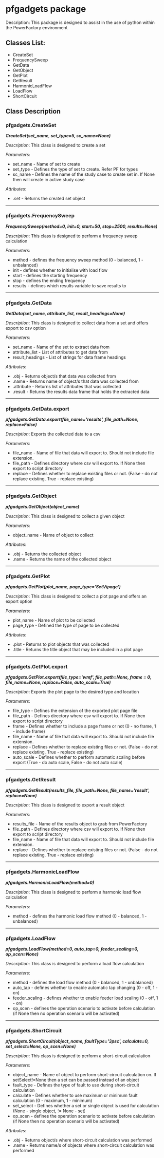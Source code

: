 # pfgadgets package

Description: This package is designed to assist in the use of python within the PowerFactory environment

## Classes List:
- CreateSet
- FrequencySweep
- GetData
- GetObject
- GetPlot
- GetResult
- HarmonicLoadFlow
- LoadFlow
- ShortCircuit

## Class Description
### pfgadgets.CreateSet
*__CreateSet(set_name, set_type=5, sc_name=None)__*

*Description*: This class is designed to create a set

*Parameters*: 
- set_name - Name of set to create
- set_type - Defines the type of set to create. Refer PF for types
- sc_name - Defines the name of the study case to create set in. If None then will create in active study case

*Attributes*: 
- .set - Returns the created set object
---
### pfgadgets.FrequencySweep
*__FrequencySweep(method=0, init=0, start=50, stop=2500, results=None)__*

*Description*: This class is designed to perform a frequency sweep calculation

*Parameters*:
- method - defines the frequency sweep method (0 - balanced, 1 - unbalanced)
- init - defines whether to initialise with load flow
- start - defines the starting frequency
- stop - defines the ending frequency
- results - defines which results variable to save results to
---
### pfgadgets.GetData
*__GetData(set_name, attribute_list, result_headings=None)__*

*Description*: This class is designed to collect data from a set and offers export to csv option

*Parameters*: 
- set_name - Name of the set to extract data from
- attribute_list - List of attributes to get data from
- result_headings - List of strings for data frame headings

*Attributes*: 
- .obj - Returns object/s that data was collected from
- .name - Returns name of object/s that data was collected from
- .attribute - Returns list of attributes that was collected
- .result - Returns the results data frame that holds the extracted data
---
### pfgadgets.GetData.export
*__pfgadgets.GetData.export(file_name='results', file_path=None, replace=False)__*

*Description*: Exports the collected data to a csv

*Parameters*: 
- file_name - Name of file that data will export to. Should not include file extension.
- file_path - Defines directory where csv will export to. If None then export to script directory
- replace - Defines whether to replace existing files or not. (False - do not replace existing, True - replace existing)
---
### pfgadgets.GetObject
*__pfgadgets.GetObject(object_name)__*

*Description*: This class is designed to collect a given object

*Parameters*: 
- object_name - Name of object to collect

*Attributes*: 
- .obj - Returns the collected object
- .name - Returns the name of the collected object
---
### pfgadgets.GetPlot
*__pfgadgets.GetPlot(plot_name, page_type='SetVipage')__*

*Description*: This class is designed to collect a plot page and offers an export option

*Parameters*: 
- plot_name - Name of plot to be collected
- page_type - Defined the type of page to be collected
	
*Attributes*: 
- .plot - Returns to plot objects that was collected
- .title - Returns the title object that may be included in a plot page
---
### pfgadgets.GetPlot.export
*__pfgadgets.GetPlot.export(file_type='wmf', file_path=None, frame = 0, file_name=None, replace=False, auto_scale=True)__*

*Description*: Exports the plot page to the desired type and location

*Parameters*: 
- file_type - Defines the extension of the exported plot page file
- file_path - Defines directory where csv will export to. If None then export to script directory
- frame - Defines whether to include a page frame or not (0 - no frame, 1 - include frame)
- file_name - Name of file that data will export to. Should not include file extension.
- replace - Defines whether to replace existing files or not. (False - do not replace existing, True - replace existing)
- auto_scale - Defines whether to perform automatic scaling before export (True - do auto scale, False - do not auto scale)
---
### pfgadgets.GetResult
*__pfgadgets.GetResult(results_file, file_path=None, file_name='result', replace=None)__*

*Description*: This class is designed to export a result object

*Parameters*:
- results_file - Name of the results object to grab from PowerFactory
- file_path - Defines directory where csv will export to. If None then export to script directory
- file_name - Name of file that data will export to. Should not include file extension.
- replace - Defines whether to replace existing files or not. (False - do not replace existing, True - replace existing)
---
### pfgadgets.HarmonicLoadFlow
*__pfgadgets.HarmonicLoadFlow(method=0)__*

*Description*: This class is designed to perform a harmonic load flow calculation

*Parameters*: 
- method - defines the harmonic load flow method (0 - balanced, 1 - unbalanced)
---
### pfgadgets.LoadFlow
*__pfgadgets.LoadFlow(method=0, auto_tap=0, feeder_scaling=0, op_scen=None)__*

*Description*: This class is designed to perform a load flow calculation

*Parameters*: 
- method - defines the load flow method (0 - balanced, 1 - unbalanced)
- auto_tap - defines whether to enable automatic tap changing (0 - off, 1 - on)
- feeder_scaling - defines whether to enable feeder load scaling (0 - off, 1 - on)
- op_scen - defines the operation scenario to activate before calculation (if None then no operation scenario will be activated)
---
### pfgadgets.ShortCircuit
*__pfgadgets.ShortCircuit(object_name, faultType='3psc', calculate=0, set_select=None, op_scen=None)__*

*Description*: This class is designed to perform a short-circuit calculation

*Parameters*: 
- object_name - Name of object to perform short-circuit calculation on. If setSelect!=None then a set can be passed instead of an object
- fault_type - Defines the type of fault to use during short-circuit calculation
- calculate - Defines whether to use maximum or minimum fault calculation (0 - maximum, 1 - minimum)
- set_select - Defines whether a set or single object is used for calculation (None - single object, != None - set)
- op_scen - defines the operation scenario to activate before calculation (if None then no operation scenario will be activated)

*Attributes*: 
- .obj - Returns object/s where short-circuit calculation was performed
- .name - Returns name/s of objects where short-circuit calculation was performed
